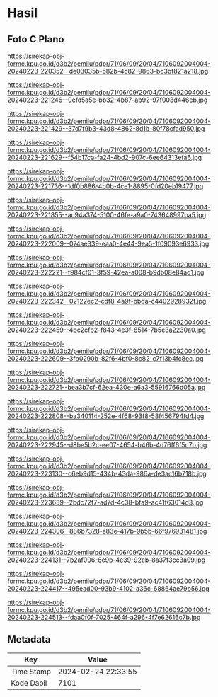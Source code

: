 # Hasil

## Foto C Plano

https://sirekap-obj-formc.kpu.go.id/d3b2/pemilu/pdpr/71/06/09/20/04/7106092004004-20240223-220352--de03035b-582b-4c82-9863-bc3bf821a218.jpg

https://sirekap-obj-formc.kpu.go.id/d3b2/pemilu/pdpr/71/06/09/20/04/7106092004004-20240223-221246--0efd5a5e-bb32-4b87-ab92-97f003d446eb.jpg

https://sirekap-obj-formc.kpu.go.id/d3b2/pemilu/pdpr/71/06/09/20/04/7106092004004-20240223-221429--37d7f9b3-43d8-4862-8d1b-80f78cfad950.jpg

https://sirekap-obj-formc.kpu.go.id/d3b2/pemilu/pdpr/71/06/09/20/04/7106092004004-20240223-221629--f54b17ca-fa24-4bd2-907c-6ee64313efa6.jpg

https://sirekap-obj-formc.kpu.go.id/d3b2/pemilu/pdpr/71/06/09/20/04/7106092004004-20240223-221736--1df0b886-4b0b-4ce1-8895-0fd20eb19477.jpg

https://sirekap-obj-formc.kpu.go.id/d3b2/pemilu/pdpr/71/06/09/20/04/7106092004004-20240223-221855--ac94a374-5100-46fe-a9a0-743648997ba5.jpg

https://sirekap-obj-formc.kpu.go.id/d3b2/pemilu/pdpr/71/06/09/20/04/7106092004004-20240223-222009--074ae339-eaa0-4e44-9ea5-1f09093e6933.jpg

https://sirekap-obj-formc.kpu.go.id/d3b2/pemilu/pdpr/71/06/09/20/04/7106092004004-20240223-222221--f984cf01-3f59-42ea-a008-b9db08e84ad1.jpg

https://sirekap-obj-formc.kpu.go.id/d3b2/pemilu/pdpr/71/06/09/20/04/7106092004004-20240223-222342--02122ec2-cdf8-4a9f-bbda-c4402928932f.jpg

https://sirekap-obj-formc.kpu.go.id/d3b2/pemilu/pdpr/71/06/09/20/04/7106092004004-20240223-222459--4bc2cfb2-f843-4e3f-8514-7b5e3a2230a0.jpg

https://sirekap-obj-formc.kpu.go.id/d3b2/pemilu/pdpr/71/06/09/20/04/7106092004004-20240223-222609--3fb0290b-82f6-4bf0-8c82-c7f13b4fc8ec.jpg

https://sirekap-obj-formc.kpu.go.id/d3b2/pemilu/pdpr/71/06/09/20/04/7106092004004-20240223-222721--bea3b7cf-62ea-430e-a6a3-55916766d05a.jpg

https://sirekap-obj-formc.kpu.go.id/d3b2/pemilu/pdpr/71/06/09/20/04/7106092004004-20240223-222808--ba340114-252e-4f68-93f8-58f456794fd4.jpg

https://sirekap-obj-formc.kpu.go.id/d3b2/pemilu/pdpr/71/06/09/20/04/7106092004004-20240223-222945--d8be5b2c-ee07-4654-b46b-4d76ff6f5c7b.jpg

https://sirekap-obj-formc.kpu.go.id/d3b2/pemilu/pdpr/71/06/09/20/04/7106092004004-20240223-223130--c6eb9d15-434b-43da-986a-de3ac16b718b.jpg

https://sirekap-obj-formc.kpu.go.id/d3b2/pemilu/pdpr/71/06/09/20/04/7106092004004-20240223-223639--2bdc72f7-ad7d-4c38-bfa9-ac41f63014d3.jpg

https://sirekap-obj-formc.kpu.go.id/d3b2/pemilu/pdpr/71/06/09/20/04/7106092004004-20240223-224306--886b7328-a83e-417b-9b5b-66f976931481.jpg

https://sirekap-obj-formc.kpu.go.id/d3b2/pemilu/pdpr/71/06/09/20/04/7106092004004-20240223-224131--7b2af006-6c9b-4e39-92eb-8a37f3cc3a09.jpg

https://sirekap-obj-formc.kpu.go.id/d3b2/pemilu/pdpr/71/06/09/20/04/7106092004004-20240223-224417--495ead00-93b9-4102-a36c-68864ae79b56.jpg

https://sirekap-obj-formc.kpu.go.id/d3b2/pemilu/pdpr/71/06/09/20/04/7106092004004-20240223-224513--fdaa0f0f-7025-464f-a296-4f7e62616c7b.jpg


## Metadata

| Key        | Value               |
| ---------- | ------------------- |
| Time Stamp | 2024-02-24 22:33:55 |
| Kode Dapil | 7101                |



